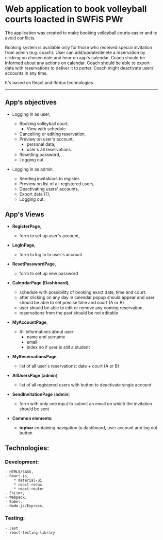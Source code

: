 # Web application to book volleyball courts loacted in SWFiS PWr

The application was created to make booking volleyball courts easier and to avoid conflicts.

Booking system is available only for those who received special invitation from admin (e.g. coach). User can add/update/delete a reservation by clicking on chosen date and hour on app's calendar. Coach should be informed about any actions on calendar. Coach should be able to export data with reservations to deliver it to porter. Coach might deactivate users' accounts in any time.

It's based on React and Redux technologies.


----

## App’s objectives
- Logging in as user,
   - Booking volleyball court,
      - View with schedule.
   - Cancelling or editing reservation,
   - Preview on user's account,
      - personal data,
      - user's all reservations.
   - Resetting password,
   - Logging out.

- Logging in as admin.
   - Sending invitations to register.
   - Preview on list of all registered users,
   - Deactivating users' accounts,
   - Export data (?),
   - Logging out.


## App's Views
   - **RegisterPage**,
     - form to set up user's account,
   - **LogInPage**,
     - form to log in to user's account
   - **ResetPasswordPage**,
     - form to set up new password
   - **CalendarPage (Dashboard)**,
     - schedule with possibility of booking exact date, time and court.
     - after clicking on any day in calendar popup should appear and user should be able to set precise time and court (A or B)
     - user should be able to edit or remove any coming reservation,
     - reservations from the past should be not editable
   - **MyAccountPage**,
     - All informations about user:
       - name and surname
       - email
       - index no if user is still a student
   - **MyReservationsPage**,
     - list of all user's reservations: date + court (A or B)
   - **AllUsersPage** (**admin**),
     - list of all registered users with button to deactivate single account
   - **SendInvitationPage** (**admin**)
     - form with only one input to submit an email on which the invitation should be sent

   - **Common elements**:
     - **topbar** containing navigation to dashboard, user account and log out button
     

## Technologies:
### Development:
    - HTML5/SASS,
    - React.js,
        * material-ui
        * react-redux
        * react-router
    - EsLint,
    - Webpack,
    - Babel,
    - Node.js/Express.

### Testing:
    - Jest
    - react-testing-library

